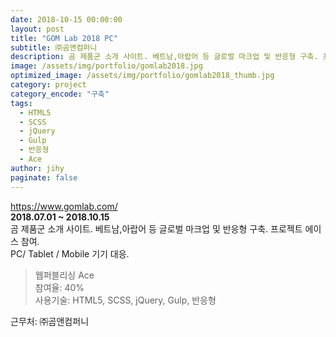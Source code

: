 ```yaml
---
date: 2018-10-15 00:00:00
layout: post
title: "GOM Lab 2018 PC"
subtitle: ㈜곰앤컴퍼니
description: 곰 제품군 소개 사이트. 베트남,아랍어 등 글로벌 마크업 및 반응형 구축. 프로젝트 에이스 참여. PC/ Tablet / Mobile 기기 대응.
image: /assets/img/portfolio/gomlab2018.jpg
optimized_image: /assets/img/portfolio/gomlab2018_thumb.jpg
category: project
category_encode: "구축"
tags:
  - HTML5
  - SCSS
  - jQuery
  - Gulp
  - 반응형
  - Ace
author: jihy
paginate: false
---
```


<a href="https://www.gomlab.com/">https://www.gomlab.com/</a><br>
**2018.07.01 ~ 2018.10.15** <br>
곰 제품군 소개 사이트. 베트남,아랍어 등 글로벌 마크업 및 반응형 구축. 프로젝트 에이스 참여. <br>
PC/ Tablet / Mobile 기기 대응.

> 웹퍼블리싱 Ace <br>
참여율: 40% <br>
사용기술: HTML5, SCSS, jQuery, Gulp, 반응형

근무처: ㈜곰앤컴퍼니